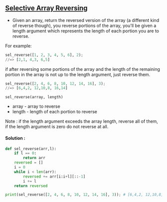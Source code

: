## [Selective Array Reversing](https://www.codewars.com/kata/58f6000bc0ec6451960000fd)

- Given an array, return the reversed version of the array (a different kind of reverse though), you reverse portions of the array, you'll be given a length argument which represents the length of each portion you are to reverse.

For example:

```python
sel_reverse([1, 2, 3, 4, 5, 6], 2);
//=> [2,1, 4,3, 6,5]
```

if after reversing some portions of the array and the length of the remaining portion in the array is not up to the length argument, just reverse them.

```python
sel_reverse([2, 4, 6, 8, 10, 12, 14, 16], 3);
//=> [6,4,2, 12,10,8, 16,14]
```

`sel_reverse(array, length)`

- array - array to reverse
- length - length of each portion to reverse

Note : if the length argument exceeds the array length, reverse all of them, if the length argument is zero do not reverse at all.

#### Solution :

```python
def sel_reverse(arr,l):
    if l == 0:
        return arr 
    reversed = []
    i = 0 
    while i < len(arr):
        reversed += arr[i:i+l][::-1]
        i += l 
    return reversed

print(sel_reverse([2, 4, 6, 8, 10, 12, 14, 16], 3)); # [6,4,2, 12,10,8, 16,14]
```